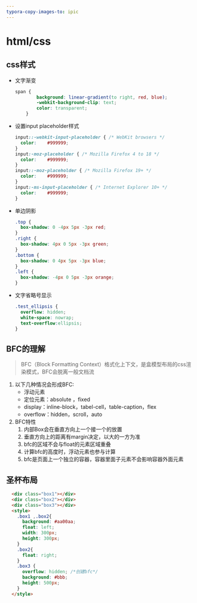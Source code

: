 ```yaml
---
typora-copy-images-to: ipic
---
```



# html/css

## css样式

- 文字渐变

  ```css
  span {
          background: linear-gradient(to right, red, blue);
          -webkit-background-clip: text;
          color: transparent;
      }
  ```

- 设置input placeholder样式

  ```css
  input::-webkit-input-placeholder { /* WebKit browsers */
    color:    #999999;
  }
  input:-moz-placeholder { /* Mozilla Firefox 4 to 18 */
    color:    #999999;
  }
  input::-moz-placeholder { /* Mozilla Firefox 19+ */
    color:    #999999;
  }
  input:-ms-input-placeholder { /* Internet Explorer 10+ */
    color:    #999999;
  }
  ```
  
- 单边阴影

  ```css
  .top {  
  	box-shadow: 0 -4px 5px -3px red;  
  }  
  .right {  
  	box-shadow: 4px 0 5px -3px green;  
  }  
  .bottom {  
  	box-shadow: 0 4px 5px -3px blue;  
  }  
  .left {  
  	box-shadow: -4px 0 5px -3px orange;  
  } 
  ```

- 文字省略号显示

  ```css
  .test_ellipsis {
    overflow: hidden;
    white-space: nowrap;
    text-overflow:ellipsis;
  }
  ```

  



## BFC的理解

> BFC（Block Formatting Context）格式化上下文，是盒模型布局的css渲染模式，BFC会脱离一般文档流

1. 以下几种情况会形成BFC:
   - 浮动元素
   - 定位元素：absolute ，fixed
   - display：inline-block，tabel-cell，table-caption，flex
   - overflow：hidden，scroll，auto 
2. BFC特性
   1. 内部Box会在垂直方向上一个接一个的放置
   2. 垂直方向上的距离有margin决定，以大的一方为准
   3. bfc的区域不会与float的元素区域重叠
   4. 计算bfc的高度时，浮动元素也参与计算
   5. bfc是页面上一个独立的容器，容器里面子元素不会影响容器外面元素

## 圣杯布局

```html
  <div class="box1"></div>
  <div class="box2"></div>
  <div class="box3"></div>
  <style>
    .box1 ,.box2{
      background: #aa00aa;
      float: left;
      width: 300px;
      height: 300px;
    }
    .box2{
      float: right;
    }
    .box3 {
      overflow: hidden; /*创建bfc*/
      background: #bbb;
      height: 500px;
    }
  </style>
```


